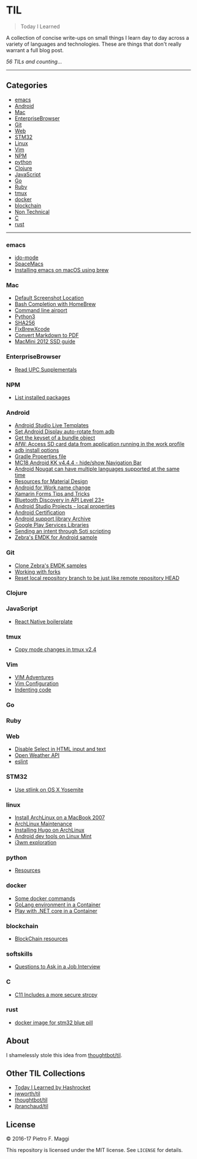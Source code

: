 # TIL

> Today I Learned

A collection of concise write-ups on small things I learn day to day across a
variety of languages and technologies. These are things that don't really
warrant a full blog post.

_56 TILs and counting..._

---

## Categories

* [emacs](#emacs)
* [Android](#android)
* [Mac](#mac)
* [EnterpriseBrowser](#enterprisebrowser)
* [Git](#git)
* [Web](#web)
* [STM32](#stm32)
* [Linux](#linux)
* [Vim](#vim)
* [NPM](#npm)
* [python](#python)
* [Clojure](#clojure)
* [JavaScript](#javascript)
* [Go](#go)
* [Ruby](#ruby)
* [tmux](#tmux)
* [docker](#docker)
* [blockchain](#blockchain)
* [Non Technical](#softskills)
* [C](#c)
* [rust](#rust)

---

### emacs

* [ido-mode](emacs/ido_mode.md)
* [SpaceMacs](emacs/spacemacs.md)
* [Installing emacs on macOS using brew](emacs/brew_install.md)

### Mac

* [Default Screenshot Location](mac/default_screenshot_location.md)
* [Bash Completion with HomeBrew](mac/bash_completition.md)
* [Command line airport](mac/airport.md)
* [Python3](mac/python3.md)
* [SHA256](mac/sha256.md)
* [FixBrewXcode](mac/FixBrewXcode.md)
* [Convert Markdown to PDF](mac/md2pdf.md)
* [MacMini 2012 SSD guide](mac/macmini.md)

### EnterpriseBrowser

* [Read UPC Supplementals](eb/upc_supplementals.md)

### NPM

* [List installed packages](npm/list_packages.md)

### Android

* [Android Studio Live Templates](android/live_template.md)
* [Set Android Display auto-rotate from adb](android/auto_rotate.md)
* [Get the keyset of a bundle object](android/get_bundle_keyset.md)
* [AfW: Access SD card data from application running in the work profile](android/afw_sdcard.md)
* [adb install options](android/adb_install.md)
* [Gradle Properties file](android/gradle_properties.md)
* [MC18 Android KK v4.4.4 - hide/show Navigation Bar](android/mc18_toggle_navbar.md)
* [Android Nougat can have multiple languages supported at the same time](android/polyglot.md)
* [Resources for Material Design](android/material_colors.md)
* [Android for Work name change](android/AfW_no_more.md)
* [Xamarin Forms Tips and Tricks](android/xamarin_forms.md)
* [Bluetooth Discovery in API Level 23+](android/api23_bluetooth.md)
* [Android Studio Projects - local properties](android/local_properties.md)
* [Android Certification](android/certification.md)
* [Android support library Archive](android/supportlib_archive.md)
* [Google Play Services Libraries](android/gms_library.md)
* [Sending an intent through Soti scripting](android/soti_intent.md)
* [Zebra's EMDK for Android sample](android/zebra_sample.md)

### Git

* [Clone Zebra's EMDK samples](git/clone_emdk_samples.md)
* [Working with forks](git/forking.md)
* [Reset local repository branch to be just like remote repository HEAD](git/reverting.md)

### Clojure

### JavaScript

* [React Native boilerplate](JavaScript/react-native.md)

### tmux

* [Copy mode changes in tmux v2.4](tmux/copymode_changes.md)

### Vim

* [VIM Adventures](vim/adventures.md)
* [Vim Configuration](vim/config.md)
* [Indenting code](/vim/indent.md)

### Go

### Ruby

### Web

* [Disable Select in HTML input and text](web/disable_select.md)
* [Open Weather API](web/openweather.md)
* [eslint](web/eslint.md)

### STM32

* [Use stlink on OS X Yosemite](stm32/stlink_osx.md)

### linux

* [Install ArchLinux on a MacBook 2007](linux/archlinux_mac2007.md)
* [ArchLinux Maintenance](linux/al_maintenance.md)
* [Installing Hugo on ArchLinux](linux/al_hugo.md)
* [Android dev tools on Linux Mint](linux/lm_android.md)
* [i3wm exploration](linux/i3wm.md)

### python

* [Resources](python/resources.md)

### docker

* [Some docker commands](docker/commands.md)
* [GoLang environment in a Container](docker/go.md)
* [Play with .NET core in a Container](docker/dotnet_core.md)

### blockchain

* [BlockChain resources](blockchain/resources.md)

### softskills

* [Questions to Ask in a Job Interview](softskills/job_interview_questions.md)

### C

* [C11 Includes a more secure strcpy](c/c11_secure.md)

### rust
* [docker image for stm32 blue pill](rust/docket_stm32.md)

## About

I shamelessly stole this idea from
[thoughtbot/til](https://github.com/thoughtbot/til).

## Other TIL Collections

* [Today I Learned by Hashrocket](https://til.hashrocket.com)
* [jwworth/til](https://github.com/jwworth/til)
* [thoughtbot/til](https://github.com/thoughtbot/til)
* [jbranchaud/til](https://github.com/jbranchaud/til)

## License

&copy; 2016-17 Pietro F. Maggi

This repository is licensed under the MIT license. See `LICENSE` for
details.

